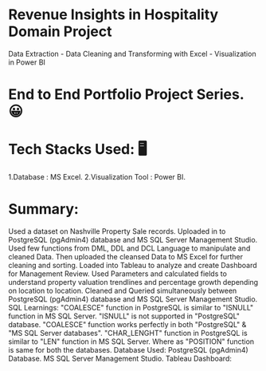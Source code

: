 # Revenue Insights in Hospitality Domain Project
Data Extraction - Data Cleaning and Transforming with Excel - Visualization in Power BI

# End to End Portfolio Project Series. 😀
# Tech Stacks Used: :desktop_computer:
1.Database : MS Excel.
2.Visualization Tool : Power BI. 

# Summary:
Used a dataset on Nashville Property Sale records.
Uploaded in to PostgreSQL (pgAdmin4) database and MS SQL Server Management Studio.
Used few functions from DML, DDL and DCL Language to manipulate and cleaned Data.
Then uploaded the cleansed Data to MS Excel for further cleaning and sorting.
Loaded into Tableau to analyze and create Dashboard for Management Review.
Used Parameters and calculated fields to understand property valuation trendlines and percentage growth depending on location to location.
Cleaned and Queried simultaneously between PostgreSQL (pgAdmin4) database and MS SQL Server Management Studio.
SQL Learnings:
"COALESCE" function in PostgreSQL is similar to "ISNULL" function in MS SQL Server.
"ISNULL" is not supported in "PostgreSQL" database.
"COALESCE" function works perfectly in both "PostgreSQL" & "MS SQL Server databases".
"CHAR_LENGHT" function in PostgreSQL is similar to "LEN" function in MS SQL Server.
Where as "POSITION" function is same for both the databases.
Database Used:
PostgreSQL (pgAdmin4) Database.
MS SQL Server Management Studio.
Tableau Dashboard:

